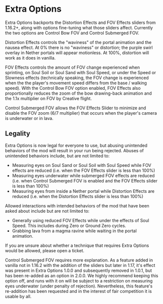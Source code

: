 # Extra Options

Extra Options backports the Distortion Effects and FOV Effects sliders from 1.16.2+, along with options fine-tuning what those sliders affect. Currently the two options are Control Bow FOV and Control Submerged FOV.

Distortion Effects controls the "waviness" of the portal animation and the nausea effect. At 0% there is no "waviness" or distortion; the purple swirl overlay in Nether portals will appear motionless. At 100%, distortion will work as it does in vanilla.

FOV Effects controls the amount of FOV change experienced when sprinting, on Soul Soil or Soul Sand with Soul Speed, or under the Speed or Slowness effects (technically speaking, the FOV change is experienced when the the player's movement speed differs from the base / walking speed). With the Control Bow FOV option enabled, FOV Effects also proportionally reduces the zoom of the bow drawing-back animation and the 1.1x multiplier on FOV by Creative flight.

Control Submerged FOV allows the FOV Effects Slider to minimize and disable the FOV zoom (6/7 multiplier) that occurs when the player's camera is underwater or in lava.

## Legality
Extra Options is now legal for everyone to use, but abusing unintended behaviors of the mod will result in your run being rejected. Abuses of unintended behaviors include, but are not limited to:

- Measuring eyes on Soul Sand or Soul Soil with Soul Speed while FOV effects are reduced (i.e. when the FOV Effects slider is less than 100%)
- Measuring eyes underwater while submerged FOV effects are reduced (i.e. when Control Submerged FOV is enabled and the FOV Effects slider is less than 100%)
- Measuring eyes from inside a Nether portal while Distortion Effects are reduced (i.e. when the Distortion Effects slider is less than 100%)

Allowed interactions with intended behaviors of the mod that have been asked about include but are not limited to:
- Generally using reduced FOV Effects while under the effects of Soul Speed. This includes during Zero or Ground Zero cycles.
- Grabbing lava from a magma ravine while waiting in the portal animation.

If you are unsure about whether a technique that requires Extra Options would be allowed, please open a ticket.

Control Submerged FOV requires more explanation. As a feature added in vanilla not in 1.16.2 with the addition of the sliders but later in 1.17, it's effect was present in Extra Options 1.0.0 and subsequently removed in 1.0.1, but has been re-added as an option in 2.0.0. We highly recommend keeping this option off, and runs with it on will be subject to a restriction on measuring eyes underwater (under penalty of rejection). Nevertheless, this feature's re-addition has been requested and in the interest of fair competition it is usable by all.
